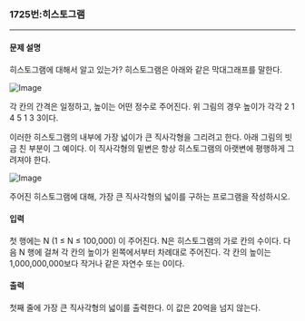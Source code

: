 ### 1725번:히스토그램

***

#### 문제 설명
히스토그램에 대해서 알고 있는가? 히스토그램은 아래와 같은 막대그래프를 말한다.

![Image](https://github.com/user-attachments/assets/fe1e7cce-f8c4-4627-9a45-d979efb53944)

각 칸의 간격은 일정하고, 높이는 어떤 정수로 주어진다. 위 그림의 경우 높이가 각각 2 1 4 5 1 3 3이다.

이러한 히스토그램의 내부에 가장 넓이가 큰 직사각형을 그리려고 한다. 아래 그림의 빗금 친 부분이 그 예이다. 이 직사각형의 밑변은 항상 히스토그램의 아랫변에 평행하게 그려져야 한다.

![Image](https://github.com/user-attachments/assets/f2094e82-13e9-4ad7-8ecd-1a16399d290d)

주어진 히스토그램에 대해, 가장 큰 직사각형의 넓이를 구하는 프로그램을 작성하시오.

#### 입력
첫 행에는 N (1 ≤ N ≤ 100,000) 이 주어진다. N은 히스토그램의 가로 칸의 수이다. 다음 N 행에 걸쳐 각 칸의 높이가 왼쪽에서부터 차례대로 주어진다. 각 칸의 높이는 1,000,000,000보다 작거나 같은 자연수 또는 0이다.

#### 출력
첫째 줄에 가장 큰 직사각형의 넓이를 출력한다. 이 값은 20억을 넘지 않는다.

